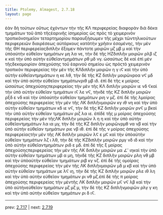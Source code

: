 ```yaml
---
title: Ptolemy, Almagest, 2.7.18
layout: page
---
```


ἐὰν δὴ τούτων οὕτως ἐχόντων τὴν τῆς ΚΛ περιφερείας διαφορὰν διὰ δέκα τμημάτων τοῦ ἀπὸ τῆςἐαρινῆς ἰσημερίας ὡς πρὸς τὸ χειμερινὸν τροπικὸνσημεῖον τεταρτημορίου παραυξήσωμεν τῆς μέχρι τῶντηλικούτων περιφερειῶν διαιρέσεως αὐτάρκους κατὰτὴν χρῆσιν ἐσομένης, τὴν μὲν τῆς ΘΗ περιφερείαςδιπλῆν ἕξομεν πάντοτε μοιρῶν μζ μβ μ καὶ τὴν ὑπὸαὐτὴν εὐθεῖαν τμημάτων μη λα νε, τὴν δὲ τῆς ΗΖδιπλῆν μοιρῶν ρλβ ιζ κ καὶ τὴν ὑπὸ αὐτὴν εὐθεῖαντμημάτων ρθ μδ νγ. ὡσαύτως δὲ καὶ ἐπὶ μὲν τῆςδεκαμοιρίαν ἀπεχούσης τοῦ ἐαρινοῦ σημείου ὡς πρὸςτὸ χειμερινὸν τροπικὸν περιφερείας τὴν μὲν τῆς ΚΛδιπλῆν μοιρῶν η γ ιϚ καὶ τὴν ὑπὸ αὐτὴν εὐθεῖαντμημάτων η κε λθ, τὴν δὲ τῆς ΚΖ διπλῆν μοιρῶνροα νϚ μδ καὶ τὴν ὑπὸ αὐτὴν εὐθεῖαν τμημάτωνριθ μβ ιδ. ἐπὶ δὲ τῆς κ μοίρας ὡσαύτως ἀπεχούσηςπεριφερείας τὴν μὲν τῆς ΚΛ διπλῆν μοιρῶν ιε νδ Ϛκαὶ τὴν ὑπὸ αὐτὴν εὐθεῖαν τμημάτων ιϚ λε νϚ, τὴνδὲ τῆς ΚΖ διπλῆν μοιρῶν ρξδ ε νδ καὶ τὴν ὑπὸαὐτὴν εὐθεῖαν τμημάτων ριη ν μζ. ἐπὶ δὲ τῆς λμοίρας ἀπεχούσης περιφερείας τὴν μὲν τῆς ΛΚ διπλῆνμοιρῶν κγ ιθ νη καὶ τὴν ὑπὸ αὐτὴν εὐθεῖαν τμημάτων κδ ιε νϚ, τὴν δὲ τῆς ΚΖ διπλῆν μοιρῶν ρνϚ μ βκαὶ τὴν ὑπὸ αὐτὴν εὐθεῖαν τμημάτων ριζ λα ιε. ἐπὶδὲ τῆς μ μοίρας ἀπεχούσης περιφερείας τὴν μὲν τῆςΛΚ διπλῆν μοιρῶν λ η η καὶ τὴν ὑπὸ αὐτὴν εὐθεῖαντμημάτων λα ια μγ, τὴν δὲ τῆς ΚΖ διπλῆν μοιρῶνρμθ να νβ καὶ τὴν ὑπὸ αὐτὴν εὐθεῖαν τμημάτων ριε νβ ιθ. ἐπὶ δὲ τῆς ν μοίρας ἀπεχούσης περιφερείαςτὴν μὲν τῆς ΛΚ διπλῆν μοιρῶν λϚ ε μϚ καὶ τὴν ὑπὸαὐτὴν εὐθεῖαν τμημάτων λζ ι λθ, τὴν δὲ τῆς ΚΖδιπλῆν μοιρῶν ρμγ νδ ιδ καὶ τὴν ὑπὸ αὐτὴν εὐθεῖαντμημάτων ριδ ε μδ. ἐπὶ δὲ τῆς ξ μοίρας ἀπεχούσηςπεριφερείας τὴν μὲν τῆς ΛΚ διπλῆν μοιρῶν μα ∠ʹ ιηκαὶ τὴν ὑπὸ αὐτὴν εὐθεῖαν τμημάτων μβ α μη, τὴνδὲ τῆς ΚΖ διπλῆν μοιρῶν ρλη νθ μβ καὶ τὴν ὑπὸαὐτὴν εὐθεῖαν τμημάτων ριβ κγ νζ. ἐπὶ δὲ τῆς ομοίρας ἀπεχούσης περιφερείας τὴν μὲν τῆς ΛΚ διπλῆνμοιρῶν μδ μ κβ καὶ τὴν ὑπὸ αὐτὴν εὐθεῖαν τμημάτων με λϚ ιη, τὴν δὲ τῆς ΚΖ διπλῆν μοιρῶν ρλε ιθ λη καὶ τὴν ὑπὸ αὐτὴν εὐθεῖαν τμημάτων ρι νθ μζ.ἐπὶ δὲ τῆς π μοίρας ἀπεχούσης περιφερείας τὴν μὲντῆς ΛΚ διπλῆν μοιρῶν μϚ νϚ λβ καὶ τὴν ὑπὸ αὐτὴνεὐθεῖαν τμημάτων μζ μζ μ, τὴν δὲ τῆς ΚΖ διπλῆνμοιρῶν ρλγ γ κη καὶ τὴν ὑπὸ αὐτὴν εὐθεῖαν τμημάτων ρι δ ιϚ.

---

prev: [2.7.17](../2.7.17/) | next: [2.7.19](../2.7.19/)

